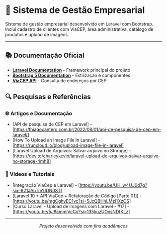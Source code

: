 # 🏢 Sistema de Gestão Empresarial

Sistema de gestão empresarial desenvolvido em Laravel com Bootstrap. Inclui cadastro de clientes com ViaCEP, área administrativa, catálogo de produtos e upload de imagens.

---

## 📚 Documentação Oficial

- [**Laravel Documentation**](https://laravel.com/docs/10.x) - Framework principal do projeto
- [**Bootstrap 5 Documentation**](https://getbootstrap.com/docs/5.3/) - Estilização e componentes
- [**ViaCEP API**](https://viacep.com.br/) - Consulta de endereços por CEP

## 🔍 Pesquisas e Referências

### 🌐 **Artigos e Documentação**
<!-- ADICIONE SEUS LINKS AQUI -->
- [API de pesquisa de CEP em Laravel] - [https://thiagocantero.com.br/2022/08/01/api-de-pesquisa-de-cep-em-laravel/]
- [How To Upload an Image File In Laravel] - [https://runcloud.io/blog/upload-image-file-in-laravel]
- [Laravel Upload de Arquivos: Salvar arquivo no Storage] - [https://dev.to/charleykevin/laravel-upload-de-arquivos-salvar-arquivo-no-storage-4mh8]

### 🎥 **Vídeos e Tutoriais**
<!-- ADICIONE SEUS LINKS AQUI -->
- [Integração ViaCep e Laravel] - [https://youtu.be/UH_w4UJ0d7g?si=-921JAuTmYIDN0ST] 
- [Laravel 10 + API ViaCep + Refatoração de Código [Parte 01]] - [https://youtu.be/mgCghyEC1vc?si=5JcQBHhLMzl1XzCS] 
- [Curso Laravel - Upload de imagens com Laravel - #17] - [https://youtu.be/5J8ammjVcCo?si=135kuzUOxsNDfKLz] 

---

<div align="center">

*Projeto desenvolvido com fins acadêmicos*

</div>